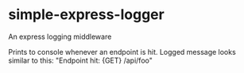 # simple-express-logger
An express logging middleware

Prints to console whenever an endpoint is hit. 
Logged message looks similar to this: "Endpoint hit: {GET} /api/foo"


